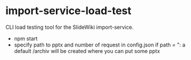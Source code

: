 # import-service-load-test
CLI load testing tool for the SlideWiki import-service.

- npm start
- specify path to pptx and number of request in config.json
 if path = ": a default /archiv will be created where you can put some pptx
